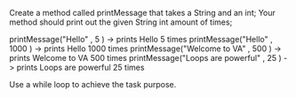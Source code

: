 Create a method called printMessage that takes a String and an int;
Your method should print out the given String int amount of times;

printMessage("Hello" , 5 ) -> prints Hello 5 times
printMessage("Hello" , 1000 ) -> prints Hello 1000 times
printMessage("Welcome to VA" , 500 ) -> prints Welcome to VA 500 times
printMessage("Loops are powerful" , 25 ) -> prints Loops are powerful 25 times

Use a while loop to achieve the task purpose.

